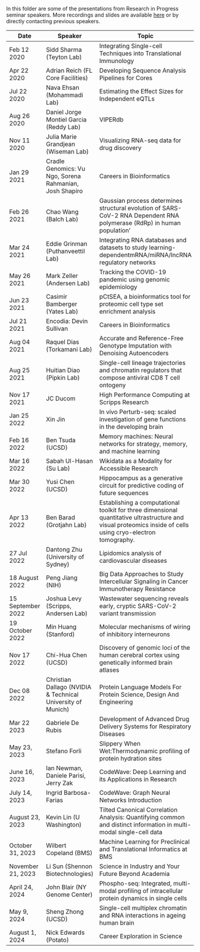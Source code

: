 In this folder are some of the presentations from Research in Progress seminar speakers. More recordings and slides are available [here](https://drive.google.com/drive/folders/1NI-2vk0pkR3h5CtN1D5vsbFRkJnV-TSo?usp=sharing) or by directly contacting previous speakers. 
<br>

| Date | Speaker | Topic |
| ---- | ---- | ----- |
| Feb 12 2020 | Sidd Sharma (Teyton Lab) | Integrating Single-cell Techniques into Translational Immunology |
| Apr 22 2020 | Adrian Reich (FL Core Facilities) | Developing Sequence Analysis Pipelines for Cores |
| Jul 22 2020 | Nava Ehsan (Mohammadi Lab) | Estimating the Effect Sizes for Independent eQTLs |
| Aug 26 2020 | Daniel Jorge Montiel Garcia (Reddy Lab) | VIPERdb |
| Nov 11 2020 | Julia Marie Grandjean (Wiseman Lab) | Visualizing RNA-seq data for drug discovery |
| Jan 29 2021 | Cradle Genomics: Vu Ngo, Sorena Rahmanian, Josh Shapiro   | Careers in Bioinformatics |
| Feb 26 2021 | Chao Wang (Balch Lab) | Gaussian process determines structural evolution of SARS-CoV-2 RNA Dependent RNA polymerase (RdRp) in human population’ |
| Mar 24 2021 | Eddie Grinman (Puthanveettil Lab) | Integrating RNA databases and datasets to study learning-dependentmRNA/miRNA/lncRNA regulatory networks |
| May 26 2021 | Mark Zeller (Andersen Lab) | Tracking the COVID-19 pandemic using genomic epidemiology |
| Jun 23 2021 | Casimir Bamberger (Yates Lab) | pCtSEA, a bioinformatics tool for proteomic cell type set enrichment analysis |
| Jul 21 2021 | Encodia: Devin Sullivan | Careers in Bioinformatics |
| Aug 04 2021 | Raquel Dias (Torkamani Lab) | Accurate and Reference-Free Genotype Imputation with Denoising Autoencoders  |
| Aug 25 2021 | Huitian Diao  (Pipkin Lab) | Single-cell lineage trajectories and chromatin regulators that compose antiviral CD8 T cell ontogeny |
| Nov 17 2021 | JC Ducom | High Performance Computing at Scripps Research |
| Jan 25 2022 | Xin Jin | In vivo Perturb-seq: scaled investigation of gene functions in the developing brain |
| Feb 16 2022 | Ben Tsuda (UCSD) | Memory machines: Neural networks for strategy, memory, and machine learning |
| Mar 16 2022 | Sabah Ul-Hasan (Su Lab) | Wikidata as a Modality for Accessible Research |
| Mar 30 2022 | Yusi Chen (UCSD) | Hippocampus as a generative circuit for predictive coding of future sequences |
| Apr 13 2022 | Ben Barad (Grotjahn Lab) | Establishing a computational toolkit for three dimensional quantitative ultrastructure and visual proteomics inside of cells using cryo-electron tomography. |
| 27 Jul 2022 | Dantong Zhu (University of Sydney) | Lipidomics analysis of cardiovascular diseases |
| 18 August 2022 | Peng Jiang (NIH) | Big Data Approaches to Study Intercellular Signaling in Cancer Immunotherapy Resistance |
| 15 September 2022 | Joshua Levy (Scripps, Andersen Lab) | Wastewater sequencing reveals early, cryptic SARS-CoV-2 variant transmission |
| 19 October 2022 | Min Huang (Stanford) | Molecular mechanisms of wiring of inhibitory interneurons |
| Nov 17 2022 | Chi-Hua Chen (UCSD) | Discovery of genomic loci of the human cerebral cortex using genetically informed brain atlases |
| Dec 08 2022 | Christian Dallago (NVIDIA & Technical University of Munich) | Protein Language Models For Protein Science, Design And Engineering |
| Mar 22 2023 | Gabriele De Rubis | Development of Advanced Drug Delivery Systems for Respiratory Diseases |
|  May 23, 2023 | Stefano Forli | Slippery When Wet:Thermodynamic profiling of protein hydration sites |
| June 16, 2023 | Ian Newman, Daniele Parisi, Jerry Zak | CodeWave: Deep Learning and its Applications in Research |
| July 14, 2023 | Ingrid Barbosa-Farias | CodeWave: Graph Neural Networks Introduction |
| August 23, 2023 | Kevin Lin (U Washington) | Tilted Canonical Correlation Analysis: Quantifying common and distinct information in multi-modal single-cell data |
| October 31, 2023 | Wilbert Copeland (BMS) | Machine Learning for Preclinical and Translational Informatics at BMS |
| November 21, 2023 | Li Sun (Shennon Biotechnologies) | Science in Industry and Your Future Beyond Academia |
| April 24, 2024 | John Blair (NY Genome Center) | Phospho-seq: Integrated, multi-modal profiling of intracellular protein dynamics in single cells |
| May 9, 2024 | Sheng Zhong (UCSD) | Single-cell multiplex chromatin and RNA interactions in ageing human brain |
| August 1, 2024 | Nick Edwards (Potato) | Career Exploration in Science |